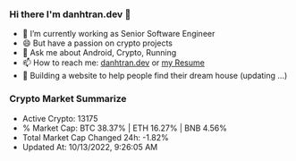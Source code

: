 ### Hi there I'm danhtran.dev 👋

- 🔭 I’m currently working as Senior Software Engineer
- 😄 But have a passion on crypto projects
- 💬 Ask me about Android, Crypto, Running 
- 📫 How to reach me: <a href="https://danhtran.dev" target="_blank">danhtran.dev</a> or <a href="Developer-Resume.pdf" target="_blank">my Resume</a>
- 🌱 Building a website to help people find their dream house (updating ...)

### Crypto Market Summarize
- Active Crypto: 13175
- % Market Cap: BTC 38.37% | ETH 16.27% | BNB 4.56%
- Total Market Cap Changed 24h: -1.82%
- Updated At: 10/13/2022, 9:26:05 AM
